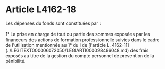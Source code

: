 # Article L4162-18

<p align="left">
  Les dépenses du fonds sont constituées par : <br /> <br />1° La prise en charge de tout ou partie des sommes exposées par les financeurs des actions de formation professionnelle suivies dans le cadre de l'utilisation mentionnée au 1° du I de [l'article L. 4162-11](../LEGITEXT000006072050/LEGIARTI000028496048.md) des frais exposés au titre de la gestion du compte personnel de prévention de la pénibilité.
</p>